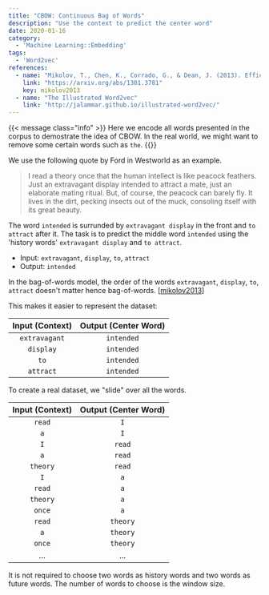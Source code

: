 ```yaml
---
title: "CBOW: Continuous Bag of Words"
description: "Use the context to predict the center word"
date: 2020-01-16
category:
  - 'Machine Learning::Embedding'
tags:
  - 'Word2vec'
references:
  - name: "Mikolov, T., Chen, K., Corrado, G., & Dean, J. (2013). Efficient estimation of word representations in vector space. arXiv:1301.3781"
    link: "https://arxiv.org/abs/1301.3781"
    key: mikolov2013
  - name: "The Illustrated Word2vec"
    link: "http://jalammar.github.io/illustrated-word2vec/"
---
```


{{< message class="info" >}}
Here we encode all words presented in the corpus to demostrate the idea of CBOW. In the real world, we might want to remove some certain words such as `the`.
{{</message>}}

We use the following quote by Ford in Westworld as an example.

> I read a theory once that the human intellect is like peacock feathers. Just an extravagant display intended to attract a mate, just an elaborate mating ritual. But, of course, the peacock can barely fly. It lives in the dirt, pecking insects out of the muck, consoling itself with its great beauty.

The word `intended` is surrunded by `extravagant display` in the front and `to attract` after it. The task is to predict the middle word `intended` using the 'history words' `extravagant display` and `to attract`.

- Input: `extravagant`, `display`, `to`, `attract`
- Output: `intended`

In the bag-of-words model, the order of the words `extravagant`, `display`, `to`, `attract` doesn't matter hence bag-of-words. [[mikolov2013](#mikolov2013)]

This makes it easier to represent the dataset:

| Input (Context) | Output (Center Word) |
|:----:|:-----:|
| `extravagant` | `intended` |
| `display` | `intended` |
| `to` | `intended` |
| `attract` | `intended` |

To create a real dataset, we "slide" over all the words.

| Input (Context) | Output (Center Word) |
|:----:|:-----:|
| `read` | `I` |
| `a` | `I` |
| `I` | `read` |
| `a` | `read` |
| `theory` | `read` |
| `I` | `a` |
| `read` | `a` |
| `theory` | `a` |
| `once` | `a` |
| `read` | `theory` |
| `a` | `theory` |
| `once` | `theory` |
| ... | ... |


It is not required to choose two words as history words and two words as future words. The number of words to choose is the window size.


